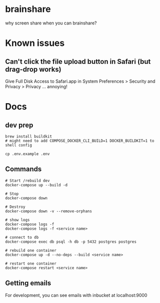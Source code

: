 # brainshare

why screen share when you can brainshare?

# Known issues

## Can't click the file upload button in Safari (but drag-drop works)

Give Full Disk Access to Safari.app in System Preferences > Security and Privacy > Privacy ... annoying!

# Docs

## dev prep

```
brew install buildkit
# might need to add COMPOSE_DOCKER_CLI_BUILD=1 DOCKER_BUILDKIT=1 to shell config

cp .env.example .env
```

## Commands

```
# Start /rebuild dev
docker-compose up --build -d

# Stop
docker-compose down

# Destroy
docker-compose down -v --remove-orphans

# show logs
docker-compose logs -f
docker-compose logs -f <service name>

# connect to db
docker-compose exec db psql -h db -p 5432 postgres postgres

# rebuild one container
docker-compose up -d --no-deps --build <service name>

# restart one container
docker-compose restart <service name>
```

## Getting emails

For development, you can see emails with inbucket at localhost:9000